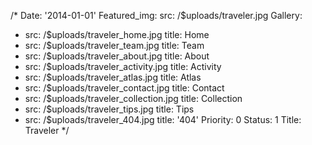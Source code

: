 /*
Date: '2014-01-01'
Featured_img: 
  src: /$uploads/traveler.jpg
Gallery:
- src: /$uploads/traveler_home.jpg
  title: Home
- src: /$uploads/traveler_team.jpg
  title: Team
- src: /$uploads/traveler_about.jpg
  title: About
- src: /$uploads/traveler_activity.jpg
  title: Activity
- src: /$uploads/traveler_atlas.jpg
  title: Atlas
- src: /$uploads/traveler_contact.jpg
  title: Contact
- src: /$uploads/traveler_collection.jpg
  title: Collection
- src: /$uploads/traveler_tips.jpg
  title: Tips
- src: /$uploads/traveler_404.jpg
  title: '404'
Priority: 0
Status: 1
Title: Traveler
*/
